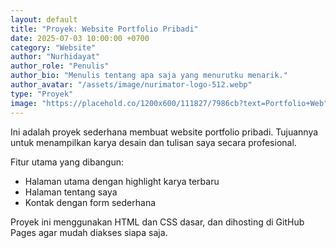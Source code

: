 ```yaml
---
layout: default
title: "Proyek: Website Portfolio Pribadi"
date: 2025-07-03 10:00:00 +0700
category: "Website"
author: "Nurhidayat"
author_role: "Penulis"
author_bio: "Menulis tentang apa saja yang menurutku menarik."
author_avatar: "/assets/image/nurimator-logo-512.webp"
type: "Proyek"
image: "https://placehold.co/1200x600/111827/7986cb?text=Portfolio+Web"
---
```


Ini adalah proyek sederhana membuat website portfolio pribadi. Tujuannya untuk menampilkan karya desain dan tulisan saya secara profesional.

Fitur utama yang dibangun:
- Halaman utama dengan highlight karya terbaru
- Halaman tentang saya
- Kontak dengan form sederhana

Proyek ini menggunakan HTML dan CSS dasar, dan dihosting di GitHub Pages agar mudah diakses siapa saja.


